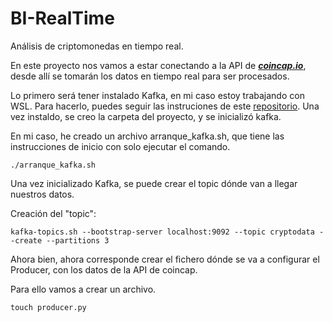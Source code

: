 # BI-RealTime

Análisis de criptomonedas en tiempo real.

En este proyecto nos vamos a estar conectando a la API de [***coincap.io***](https://docs.coincap.io/), desde allí se tomarán los datos en tiempo real para ser procesados. 

Lo primero será tener instalado Kafka, en mi caso estoy trabajando con WSL. Para hacerlo, puedes seguir las instruciones de este [repositorio](https://github.com/Ivan-Cepeda/Kafka-Python/blob/main/install.sh). Una vez instaldo, se creo la carpeta del proyecto, y se inicializó kafka. 

En mi caso, he creado un archivo arranque_kafka.sh, que tiene las instrucciones de inicio con solo ejecutar el comando.

```shell
./arranque_kafka.sh
```
Una vez inicializado Kafka, se puede crear el topic dónde van a llegar nuestros datos. 

Creación del "topic": 
```shell
kafka-topics.sh --bootstrap-server localhost:9092 --topic cryptodata --create --partitions 3
```
Ahora bien, ahora corresponde crear el fichero dónde se va a configurar el Producer, con los datos de la API de coincap. 

Para ello vamos a crear un archivo.
```shell
touch producer.py
```

